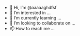 - 👋 Hi, I’m @aaaaaghdfsf
- 👀 I’m interested in ...
- 🌱 I’m currently learning ...
- 💞️ I’m looking to collaborate on ...
- 📫 How to reach me ...

<!---
aaaaaghdfsf/aaaaaghdfsf is a ✨ special ✨ repository because its `README.md` (this file) appears on your GitHub profile.
You can click the Preview link to take a look at your changes.
--->
